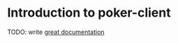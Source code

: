 # Introduction to poker-client

TODO: write [great documentation](http://jacobian.org/writing/great-documentation/what-to-write/)
